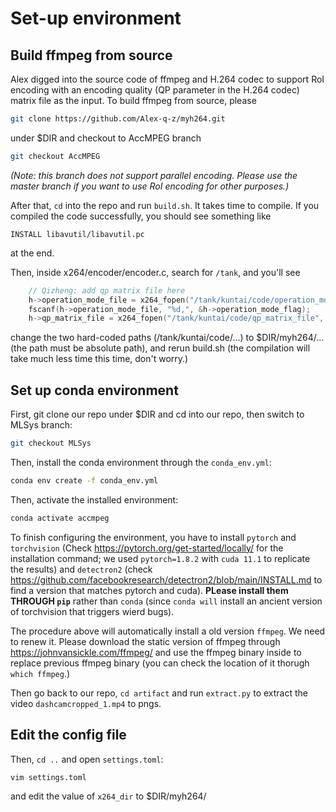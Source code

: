 
# Set-up environment

## Build ffmpeg from source

Alex digged into the source code of ffmpeg and H.264 codec to support RoI encoding with an encoding quality (QP parameter in the H.264 codec) matrix file as the input. To build ffmpeg from source, please 
```bash
git clone https://github.com/Alex-q-z/myh264.git
```
under $DIR
and checkout to AccMPEG branch
```bash
git checkout AccMPEG
```

_(Note: this branch does not support parallel encoding. Please use the master branch if you want to use RoI encoding for other purposes.)_

After that, ```cd``` into the repo and run ```build.sh```. It takes time to compile. If you compiled the code successfully, you should see something like
```
INSTALL libavutil/libavutil.pc
```
at the end.

Then, inside x264/encoder/encoder.c, search for ```/tank```, and you'll see
```C++
    // Qizheng: add qp matrix file here
    h->operation_mode_file = x264_fopen("/tank/kuntai/code/operation_mode_file", "r");
    fscanf(h->operation_mode_file, "%d,", &h->operation_mode_flag);
    h->qp_matrix_file = x264_fopen("/tank/kuntai/code/qp_matrix_file", "r");
```
change the two hard-coded paths (/tank/kuntai/code/...) to $DIR/myh264/... (the path must be absolute path), and rerun build.sh (the compilation will take much less time this time, don't worry.)

## Set up conda environment

First, git clone our repo under $DIR and cd into our repo, then switch to MLSys branch:
```bash
git checkout MLSys
```

Then, install the conda environment through the ```conda_env.yml```:
```bash
conda env create -f conda_env.yml
```

Then, activate the installed environment:
```bash
conda activate accmpeg
```
To finish configuring the environment, you have to install `pytorch` and `torchvision` (Check https://pytorch.org/get-started/locally/ for the installation command; we used `pytorch=1.8.2` with `cuda 11.1` to replicate the results) and `detectron2` (check https://github.com/facebookresearch/detectron2/blob/main/INSTALL.md to find a version that matches pytorch and cuda). **PLease install them THROUGH `pip`** rather than `conda` (since `conda will` install an ancient version of torchvision that triggers wierd bugs).

The procedure above will automatically install a old version ```ffmpeg```. We need to renew it. Please download the static version of ffmpeg through https://johnvansickle.com/ffmpeg/ and use the ffmpeg binary inside to replace previous ffmpeg binary (you can check the location of it thorugh ```which ffmpeg```.)

Then go back to our repo, ```cd artifact``` and run ```extract.py``` to extract the video ```dashcamcropped_1.mp4``` to pngs. 

## Edit the config file

Then, ```cd ..``` and open ```settings.toml```:
```bash
vim settings.toml
```
and edit the value of ```x264_dir``` to $DIR/myh264/

